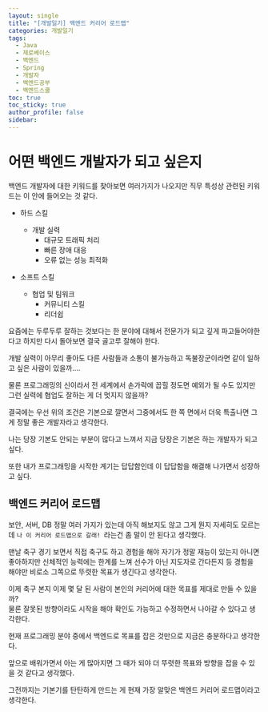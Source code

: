 ```yaml
---
layout: single
title: "[개발일기] 백엔드 커리어 로드맵"
categories: 개발일기
tags:
  - Java
  - 제로베이스
  - 백엔드
  - Spring
  - 개발자
  - 백엔드공부
  - 백엔드스쿨
toc: true
toc_sticky: true
author_profile: false
sidebar:
---
```

# 어떤 백엔드 개발자가 되고 싶은지

백엔드 개발자에 대한 키워드를 찾아보면 여러가지가 나오지만 직무 특성상 관련된 키워드는 이 안에 들어오는 것 같다.

- 하드 스킬
	- 개발 실력
		- 대규모 트래픽 처리
		- 빠른 장애 대응
		- 오류 없는 성능 최적화

- 소프트 스킬
	- 협업 및 팀워크
		- 커뮤니티 스킬
		- 리더쉽

요즘에는 두루두루 잘하는 것보다는 한 분야에 대해서 전문가가 되고 깊게 파고들어야한다고 하지만 다시 돌아보면 결국 골고루 잘해야 한다.    

개발 실력이 아무리 좋아도 다른 사람들과 소통이 불가능하고 독불장군이라면 같이 일하고 싶은 사람이 있을까....     

물론 프로그래밍의 신이라서 전 세계에서 손가락에 꼽힐 정도면 예외가 될 수도 있지만 그런 실력에 협업도 잘하는 게 더 멋지지 않을까?     

결국에는 우선 위의 조건은 기본으로 깔면서 그중에서도 한 쪽 면에서 더욱 특출나면 그게 정말 좋은 개발자라고 생각한다.    

나는 당장 기본도 안되는 부분이 많다고 느껴서 지금 당장은 기본은 하는 개발자가 되고 싶다.      

또한 내가 프로그래밍을 시작한 계기는 답답함인데 이 답답함을 해결해 나가면서 성장하고 싶다.

## 백엔드 커리어 로드맵

보안, 서버, DB 정말 여러 가지가 있는데 아직 해보지도 않고 그게 뭔지 자세히도 모르는데 `나 이 커리어 로드맵으로 갈래! `라는건 좀 말이 안 된다고 생각했다.     

맨날 축구 경기 보면서 직접 축구도 하고 경험을 해야 자기가 정말 재능이 있는지 아니면 좋아하지만 신체적인 능력에는 한계를 느껴 선수가 아닌 지도자로 간다든지 등 경험을 해야만 비로소 그쪽으로 뚜렷한 목표가 생긴다고 생각한다.    

이제 축구 본지 이제 몇 달 된 사람이 본인의 커리어에 대한 목표를 제대로 만들 수 있을까?    
물론 잘못된 방향이라도 시작을 해야 확인도 가능하고 수정하면서 나아갈 수 있다고 생각한다.    

현재 프로그래밍 분야 중에서 백엔드로 목표를 잡은 것만으로 지금은 충분하다고 생각한다.     

앞으로 배워가면서 아는 게 많아지면 그 때가 되야 더 뚜렷한 목표와 방향을 잡을 수 있을 것 같다고 생각했다.     

그전까지는 기본기를 탄탄하게 만드는 게 현재 가장 알맞은 백엔드 커리어 로드맵이라고 생각한다.     





